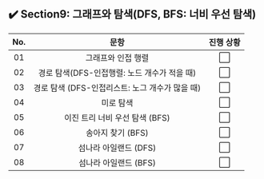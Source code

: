 ## ✔️ Section9: 그래프와 탐색(DFS, BFS: 너비 우선 탐색)

| No. |                      문항                       | 진행 상황 |
| :-: | :---------------------------------------------: | :-------: |
| 01  |               그래프와 인접 행렬                |    ⬜     |
| 02  |  경로 탐색(DFS-인접행렬: 노드 개수가 적을 때)   |    ⬜     |
| 03  | 경로 탐색 (DFS-인접리스트: 노그 개수가 많을 때) |    ⬜     |
| 04  |                    미로 탐색                    |    ⬜     |
| 05  |         이진 트리 너비 우선 탐색 (BFS)          |    ⬜     |
| 06  |                송아지 찾기 (BFS)                |    ⬜     |
| 07  |              섬나라 아일랜드 (DFS)              |    ⬜     |
| 08  |              섬나라 아일랜드 (BFS)              |    ⬜     |
